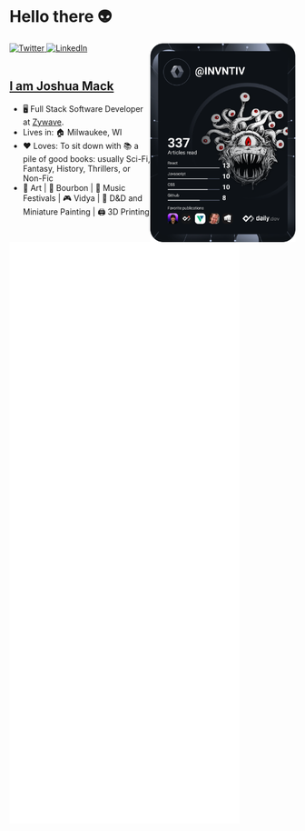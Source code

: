 # Hello there 👽

<div align="left">
  <a href="https://twitter.com/">
    <img
      src="https://img.shields.io/twitter/follow/_indras_net_?label=Twitter&logo=twitter&style=flat-square&color=1da1f2&logoColor=ffffff"
      alt="Twitter"
    />
  </a>
  <a href="https://www.linkedin.com/in/joshua-mack/">
    <img
      src="https://img.shields.io/static/v1?logo=linkedin&style=flat-square&color=0072b1&label=LinkedIn&message=%E2%98%86"
      alt="LinkedIn"
    />
  </a>

  <a href="https://api.daily.dev/get?r=invntiv" target="_blank">
    <img
      width="256"
      align="right"
      src="https://github.com/invntiv/invntiv/blob/main/devcard.svg"
    />
  </a>
</div>

<br />

## [I am Joshua Mack](invntivdevelopment.com)

- 🖥️ Full Stack Software Developer at [Zywave](https://www.zywave.com/).
- Lives in: 🏠 Milwaukee, WI
- ❤️ Loves: To sit down with 📚 a pile of good books: usually Sci-Fi, Fantasy, History, Thrillers, or Non-Fic
- 🎨 Art | 🥃 Bourbon | 🎵 Music Festivals | 🎮 Vidya | 🐉 D&D and Miniature Painting | 🖨️ 3D Printing 


![Metrics](https://github.com/invntiv/invntiv/blob/main/github-metrics.svg)

